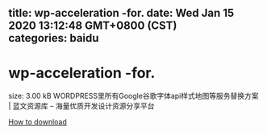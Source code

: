 
title: wp-acceleration -for.
date: Wed Jan 15 2020 13:12:48 GMT+0800 (CST)    
categories: baidu
---

# wp-acceleration -for.
size: 3.00 kB
 WORDPRESS里所有Google谷歌字体api样式地图等服务替换方案 | 蓝文资源库 – 海量优质开发设计资源分享平台
 

[How to download](https://bpcam.bemobtrk.com/go/2ceec3aa-1ca2-46d6-b9ff-aaa5c184517c?jno=489)